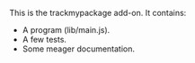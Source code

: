 This is the trackmypackage add-on.  It contains:

* A program (lib/main.js).
* A few tests.
* Some meager documentation.
